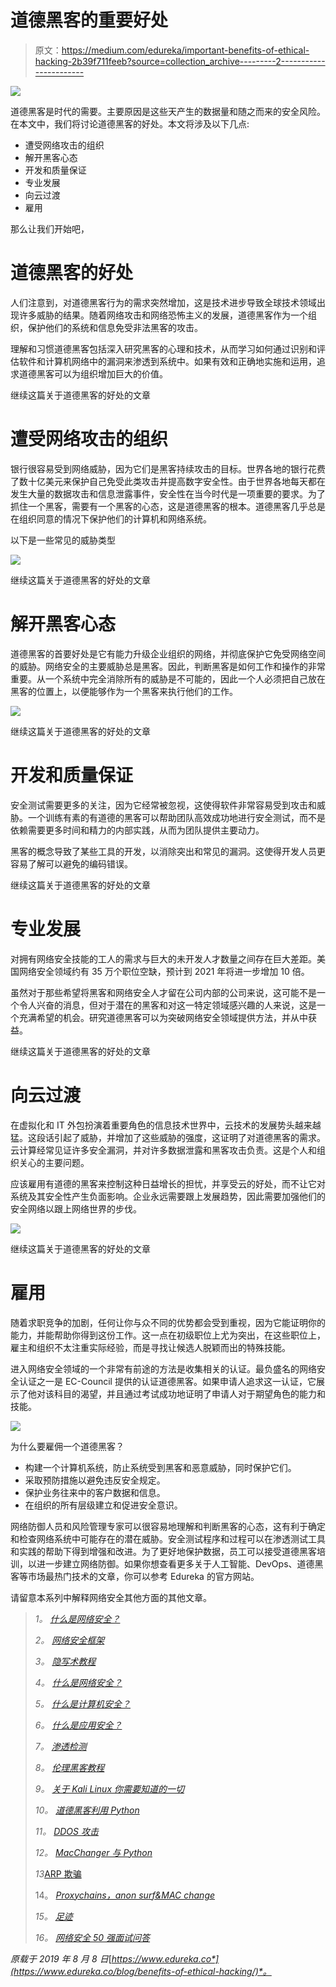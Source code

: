# 道德黑客的重要好处

> 原文：<https://medium.com/edureka/important-benefits-of-ethical-hacking-2b39f711feeb?source=collection_archive---------2----------------------->

![](img/7a1c13fd94ffed595e942a7b94fbf8f3.png)

道德黑客是时代的需要。主要原因是这些天产生的数据量和随之而来的安全风险。在本文中，我们将讨论道德黑客的好处。本文将涉及以下几点:

*   遭受网络攻击的组织
*   解开黑客心态
*   开发和质量保证
*   专业发展
*   向云过渡
*   雇用

那么让我们开始吧，

# 道德黑客的好处

人们注意到，对道德黑客行为的需求突然增加，这是技术进步导致全球技术领域出现许多威胁的结果。随着网络攻击和网络恐怖主义的发展，道德黑客作为一个组织，保护他们的系统和信息免受非法黑客的攻击。

理解和习惯道德黑客包括深入研究黑客的心理和技术，从而学习如何通过识别和评估软件和计算机网络中的漏洞来渗透到系统中。如果有效和正确地实施和运用，追求道德黑客可以为组织增加巨大的价值。

继续这篇关于道德黑客的好处的文章

# 遭受网络攻击的组织

银行很容易受到网络威胁，因为它们是黑客持续攻击的目标。世界各地的银行花费了数十亿美元来保护自己免受此类攻击并提高数字安全性。由于世界各地每天都在发生大量的数据攻击和信息泄露事件，安全性在当今时代是一项重要的要求。为了抓住一个黑客，需要有一个黑客的心态，这是道德黑客的根本。道德黑客几乎总是在组织同意的情况下保护他们的计算机和网络系统。

以下是一些常见的威胁类型

![](img/b64c47482098d56e40e79b268897edd1.png)

继续这篇关于道德黑客的好处的文章

# 解开黑客心态

道德黑客的首要好处是它有能力升级企业组织的网络，并彻底保护它免受网络空间的威胁。网络安全的主要威胁总是黑客。因此，判断黑客是如何工作和操作的非常重要。从一个系统中完全消除所有的威胁是不可能的，因此一个人必须把自己放在黑客的位置上，以便能够作为一个黑客来执行他们的工作。

![](img/3a4d0114854427dc6164730d42aa0fe3.png)

继续这篇关于道德黑客的好处的文章

# 开发和质量保证

安全测试需要更多的关注，因为它经常被忽视，这使得软件非常容易受到攻击和威胁。一个训练有素的有道德的黑客可以帮助团队高效成功地进行安全测试，而不是依赖需要更多时间和精力的内部实践，从而为团队提供主要动力。

黑客的概念导致了某些工具的开发，以消除突出和常见的漏洞。这使得开发人员更容易了解可以避免的编码错误。

继续这篇关于道德黑客的好处的文章

# 专业发展

对拥有网络安全技能的工人的需求与巨大的未开发人才数量之间存在巨大差距。美国网络安全领域约有 35 万个职位空缺，预计到 2021 年将进一步增加 10 倍。

虽然对于那些希望将黑客和网络安全人才留在公司内部的公司来说，这可能不是一个令人兴奋的消息，但对于潜在的黑客和对这一特定领域感兴趣的人来说，这是一个充满希望的机会。研究道德黑客可以为突破网络安全领域提供方法，并从中获益。

继续这篇关于道德黑客的好处的文章

# 向云过渡

在虚拟化和 IT 外包扮演着重要角色的信息技术世界中，云技术的发展势头越来越猛。这段话引起了威胁，并增加了这些威胁的强度，这证明了对道德黑客的需求。云计算经常见证许多安全漏洞，并对许多数据泄露和黑客攻击负责。这是个人和组织关心的主要问题。

应该雇用有道德的黑客来控制这种日益增长的担忧，并享受云的好处，而不让它对系统及其安全性产生负面影响。企业永远需要跟上发展趋势，因此需要加强他们的安全网络以跟上网络世界的步伐。

![](img/11dd18aa953e2a43cf53346140171ddf.png)

继续这篇关于道德黑客的好处的文章

# 雇用

随着求职竞争的加剧，任何让你与众不同的优势都会受到重视，因为它能证明你的能力，并能帮助你得到这份工作。这一点在初级职位上尤为突出，在这些职位上，雇主和组织不太注重实际经验，而是寻找让候选人脱颖而出的特殊技能。

进入网络安全领域的一个非常有前途的方法是收集相关的认证。最负盛名的网络安全认证之一是 EC-Council 提供的认证道德黑客。如果申请人追求这一认证，它展示了他对该科目的渴望，并且通过考试成功地证明了申请人对于期望角色的能力和技能。

![](img/7cbc3a31c860ef9bdb1820a250641185.png)

为什么要雇佣一个道德黑客？

*   构建一个计算机系统，防止系统受到黑客和恶意威胁，同时保护它们。
*   采取预防措施以避免违反安全规定。
*   保护业务往来中的客户数据和信息。
*   在组织的所有层级建立和促进安全意识。

网络防御人员和风险管理专家可以很容易地理解和判断黑客的心态，这有利于确定和检查网络系统中可能存在的潜在威胁。安全测试程序和过程可以在渗透测试工具和实践的帮助下得到增强和改进。为了更好地保护数据，员工可以接受道德黑客培训，以进一步建立网络防御。如果你想查看更多关于人工智能、DevOps、道德黑客等市场最热门技术的文章，你可以参考 Edureka 的官方网站。

请留意本系列中解释网络安全其他方面的其他文章。

> *1。* [*什么是网络安全？*](/edureka/what-is-cybersecurity-778feb0da72)
> 
> *2。* [*网络安全框架*](/edureka/cybersecurity-framework-89bbab5aaf17)
> 
> *3。* [*隐写术教程*](/edureka/steganography-tutorial-1a3c5214a00f)
> 
> *4。* [*什么是网络安全？*](/edureka/what-is-network-security-1f659407dcc)
> 
> *5。* [*什么是计算机安全？*](/edureka/what-is-computer-security-c8eb1b38de5)
> 
> *6。* [*什么是应用安全？*](/edureka/application-security-tutorial-e6a0dda25f5c)
> 
> *7。* [*渗透检测*](/edureka/what-is-penetration-testing-f91668e2291a)
> 
> *8。* [*伦理黑客教程*](/edureka/ethical-hacking-tutorial-1081f4aacc53)
> 
> *9。* [*关于 Kali Linux 你需要知道的一切*](/edureka/ethical-hacking-using-kali-linux-fc140eff3300)
> 
> *10。* [*道德黑客利用 Python*](/edureka/ethical-hacking-using-python-c489dfe77340)
> 
> *11。* [*DDOS 攻击*](/edureka/what-is-ddos-attack-9b73bd7b9ba1)
> 
> *12。* [*MacChanger 与 Python*](/edureka/macchanger-with-python-ethical-hacking-7551f12da315)
> 
> *13*[ARP 欺骗 ](/edureka/python-arp-spoofer-for-ethical-hacking-58b0bbd81272)
> 
> 14。 [*Proxychains，anon surf&MAC change*](/edureka/proxychains-anonsurf-macchanger-ethical-hacking-53fe663b734)
> 
> *15。* [*足迹*](/edureka/footprinting-in-ethical-hacking-6bea07de4362)
> 
> *16。* [*网络安全 50 强面试问答*](/edureka/cybersecurity-interview-questions-233fbdb928d3)

*原载于 2019 年 8 月 8 日*[*https://www.edureka.co*](https://www.edureka.co/blog/benefits-of-ethical-hacking/)*。*